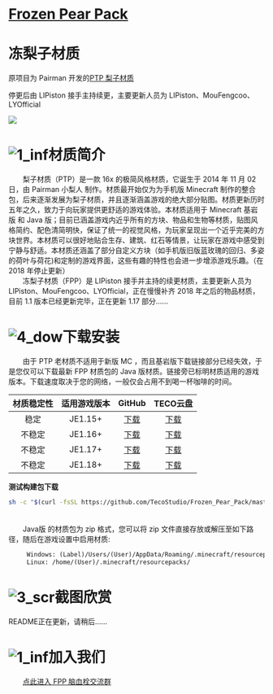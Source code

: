 # [Frozen Pear Pack](https://github.com/LIPiston/Frozen_Pear_Pack)

# 冻梨子材质

 原项目为 Pairman 开发的[PTP 梨子材质](https://github.com/Pairman/PTP)

停更后由 LIPiston 接手主持续更，主要更新人员为 LIPiston、MouFengcoo、LYOfficial

![](https://github.com/LYOfficial/Frozen_Pear_Pack/blob/master/title.png?raw=true)

# ![1_inf](https://ooo.0o0.ooo/2018/04/15/5ad356c68a689.png)材质简介

　　梨子材质（PTP）是一款 16x 的极简风格材质，它诞生于 2014 年 11 月 02 日，由 Pairman 小梨人 制作。材质最开始仅为为手机版 Minecraft 制作的整合包，后来逐渐发展为梨子材质，并且逐渐涵盖游戏的绝大部分贴图。材质更新历时五年之久，致力于向玩家提供更舒适的游戏体验。本材质适用于 Minecraft 基岩版 和 Java 版；目前已涵盖游戏内近乎所有的方块、物品和生物等材质，贴图风格简约、配色清简明快，保证了统一的视觉风格，为玩家呈现出一个近乎完美的方块世界。本材质可以很好地贴合生存、建筑、红石等情景，让玩家在游戏中感受到宁静与舒适。本材质还涵盖了部分自定义方块（如手机版旧版蓝玫瑰的回归、多姿的荷叶与荷花)和定制的游戏界面，这些有趣的特性也会进一步增添游戏乐趣。（在 2018 年停止更新）
　　
　　　<br>
　　冻梨子材质（FPP）是 LIPiston 接手并主持的续更材质，主要更新人员为 LIPiston、MouFengcoo、LYOfficial，正在慢慢补齐 2018 年之后的物品材质，目前 1.1 版本已经更新完毕，正在更新 1.17 部分……

# ![4_dow](https://ooo.0o0.ooo/2018/04/15/5ad356daadd7b.png)下载安装

　　由于 PTP 老材质不适用于新版 MC ，而且基岩版下载链接部分已经失效，于是您仅可以下载最新 FPP 材质包的 Java 版材质。链接旁已标明材质适用的游戏版本。下载速度取决于您的网络，一般仅会占用不到喝一杯咖啡的时间。

| 材质稳定性 | 适用游戏版本 | GitHub | TECO云盘 |
|:----------: | :----------: | :-----------: | :-----------: |
| 稳定  | JE1.15+  | [下载](https://github.com/LIPiston/Frozen_Pear_Pack/releases/tag/v6.8-1.15) | [下载](http://pan.coldregion.top:17468/share/fl0pBpu6)  |
| 不稳定  | JE1.16+  | [下载](https://github.com/LIPiston/Frozen_Pear_Pack/releases/tag/v6.8-alpha2) | [下载](http://pan.coldregion.top:17468/share/kCXC4UGr)  |
| 不稳定  | JE1.17+  | [下载](https://github.com/LIPiston/Frozen_Pear_Pack/releases/tag/v6.8-alpha2) | [下载](http://pan.coldregion.top:17468/share/CdSSBwdh)  |
| 不稳定  | JE1.18+  | [下载](https://github.com/LIPiston/Frozen_Pear_Pack/releases/tag/v6.8-alpha2) | [下载](http://pan.coldregion.top:17468/share/rBbpt9N9)  |

__测试构建包下载__
```sh
sh -c "$(curl -fsSL https://github.com/TecoStudio/Frozen_Pear_Pack/master/dev-linux.sh)"
```
　　<br>
　　Java版 的材质包为 zip 格式，您可以将 zip 文件直接存放或解压至如下路径，随后在游戏设置中启用材质:

```markdown
　　　Windows: (Label)/Users/(User)/AppData/Roaming/.minecraft/resourcepacks/
　　　Linux: /home/(User)/.minecraft/resourcepacks/
```

# ![3_scr](https://ooo.0o0.ooo/2018/04/15/5ad356e2418e9.png)截图欣赏

README正在更新，请稍后……

# ![1_inf](https://ooo.0o0.ooo/2018/04/15/5ad356c68a689.png)加入我们

　　[点此进入 FPP 脑血栓交流群](https://jq.qq.com/?_wv=1027&k=0UzoROFa)
